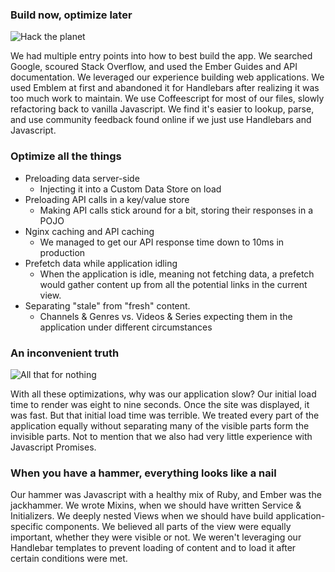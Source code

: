 ### Build now, optimize later

![Hack the planet](https://www.dropbox.com/s/waz91ks1ppagj06/2014-05-12%2023.01.09.gif?dl=1)

We had multiple entry points into how to best build the app. We searched Google,
scoured Stack Overflow, and used the Ember Guides and API documentation. We
leveraged our experience building web applications. We used Emblem at first and
abandoned it for Handlebars after realizing it was too much work to maintain. We
use Coffeescript for most of our files, slowly refactoring back to vanilla Javascript.
We find it's easier to lookup, parse, and use community feedback found online if
we just use Handlebars and Javascript.

### Optimize all the things

* Preloading data server-side
  * Injecting it into a Custom Data Store on load
* Preloading API calls in a key/value store
  * Making API calls stick around for a bit, storing their responses in a POJO
* Nginx caching and API caching
  * We managed to get our API response time down to 10ms in production
* Prefetch data while application idling
  * When the application is idle, meaning not fetching data, a prefetch would
    gather content up from all the potential links in the current view.
* Separating "stale" from "fresh" content.
  * Channels & Genres vs. Videos & Series expecting them in the application under
    different circumstances

### An inconvenient truth

![All that for nothing](https://www.dropbox.com/s/3tscarnokoy60of/2014-06-15%2016.47.19.gif?dl=1)

With all these optimizations, why was our application slow? Our initial load time
to render was eight to nine seconds. Once the site was displayed, it was fast. But
that initial load time was terrible. We treated every part of the application equally
without separating many of the visible parts form the invisible parts. Not to mention
that we also had very little experience with Javascript Promises.

### When you have a hammer, everything looks like a nail

Our hammer was Javascript with a healthy mix of Ruby, and Ember was the jackhammer.
We wrote Mixins, when we should have written Service & Initializers. We deeply
nested Views when we should have build application-specific components. We believed
all parts of the view were equally important, whether they were visible or not.
We weren't leveraging our Handlebar templates to prevent loading of content and
to load it after certain conditions were met.
